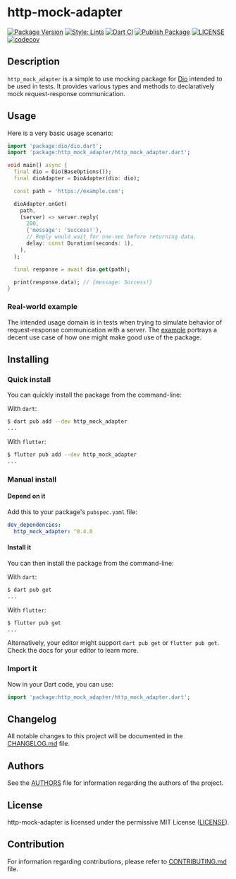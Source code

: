 # http-mock-adapter

[![Package Version](https://img.shields.io/pub/v/http_mock_adapter?color=teal)](https://pub.dev/packages/http_mock_adapter "Published package version")
[![Style: Lints](https://img.shields.io/badge/style-lints-teal.svg)](https://github.com/dart-lang/lints "Package linter helper")
[![Dart CI](https://github.com/lomsa-dev/http-mock-adapter/workflows/Dart%20CI/badge.svg?branch=main)](https://github.com/lomsa-dev/http-mock-adapter/actions?query=workflow%3A%22Dart+CI%22 "Dart CI workflow")
[![Publish Package](https://github.com/lomsa-dev/http-mock-adapter/workflows/Publish%20Package/badge.svg?branch=main)](https://github.com/lomsa-dev/http-mock-adapter/actions?query=workflow%3A%22Publish+Package%22 "Publish Package workflow")
[![LICENSE](https://img.shields.io/badge/License-MIT-red.svg)](https://github.com/lomsa-dev/http-mock-adapter#License "Project's LICENSE section")
[![codecov](https://codecov.io/gh/lomsa-dev/http-mock-adapter/branch/main/graph/badge.svg?token=7H1HPCGFJ6)](https://codecov.io/gh/lomsa-dev/http-mock-adapter)

## Description

`http_mock_adapter` is a simple to use mocking package for [Dio](https://pub.dev/packages/dio) intended to be used in tests. It provides various types and methods to declaratively mock request-response communication.

## Usage

Here is a very basic usage scenario:

```dart
import 'package:dio/dio.dart';
import 'package:http_mock_adapter/http_mock_adapter.dart';

void main() async {
  final dio = Dio(BaseOptions());
  final dioAdapter = DioAdapter(dio: dio);

  const path = 'https://example.com';

  dioAdapter.onGet(
    path,
    (server) => server.reply(
      200,
      {'message': 'Success!'},
      // Reply would wait for one-sec before returning data.
      delay: const Duration(seconds: 1),
    ),
  );

  final response = await dio.get(path);

  print(response.data); // {message: Success!}
}
```

### Real-world example

The intended usage domain is in tests when trying to simulate behavior of request-response communication with a server. The [example](https://github.com/lomsa-dev/http-mock-adapter/blob/main/example/main.dart) portrays a decent use case of how one might make good use of the package.

## Installing

### Quick install

You can quickly install the package from the command-line:

With `dart`:

```sh
$ dart pub add --dev http_mock_adapter
...
```

With `flutter`:

```sh
$ flutter pub add --dev http_mock_adapter
...
```

### Manual install

#### Depend on it

Add this to your package's `pubspec.yaml` file:

```yaml
dev_dependencies:
  http_mock_adapter: ^0.4.0
```

#### Install it

You can then install the package from the command-line:

With `dart`:

```sh
$ dart pub get
...
```

With `flutter`:

```sh
$ flutter pub get
...
```

Alternatively, your editor might support `dart pub get` or `flutter pub get`. Check the docs for your editor to learn more.

### Import it

Now in your Dart code, you can use:

```dart
import 'package:http_mock_adapter/http_mock_adapter.dart';
```

## Changelog

All notable changes to this project will be documented in the [CHANGELOG.md](https://github.com/lomsa-dev/http-mock-adapter/blob/main/CHANGELOG.md "Project's CHANGELOG.md file") file.

## Authors

See the [AUTHORS](https://github.com/lomsa-dev/http-mock-adapter/blob/main/AUTHORS "Project's AUTHORS file") file for information regarding the authors of the project.

## License

http-mock-adapter is licensed under the permissive MIT License ([LICENSE](https://github.com/lomsa-dev/http-mock-adapter/blob/main/LICENSE "Copy of the MIT license")).

## Contribution

For information regarding contributions, please refer to [CONTRIBUTING.md](https://github.com/lomsa-dev/http-mock-adapter/blob/main/CONTRIBUTING.md "Project's CONTRIBUTING.md file") file.
